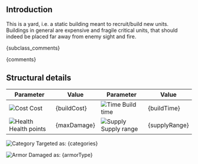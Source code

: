 ## Introduction

This is a yard, i.e. a static building meant to recruit/build new units. Buildings in general are expensive and fragile critical units, that should indeed be placed far away from enemy sight and fire.

{subclass_comments}

{comments}

## Structural details

| Parameter                  | Value       | Parameter                 | Value         |
|----------------------------|-------------|---------------------------|---------------|
| ![Cost][1] Cost            | {buildCost} | ![Time][2] Build time     | {buildTime}   |
| ![Health][3] Health points | {maxDamage} | ![Supply][4] Supply range | {supplyRange} |

![Category][104] Targeted as: {categories}

![Armor][105] Damaged as: {armorType}


[1]: {iconsUrl}/hammer_icon.{iconExt}
[2]: {iconsUrl}/clock_icon.{iconExt}
[3]: {iconsUrl}/heart_icon.{iconExt}
[4]: {iconsUrl}/ammo_icon.{iconExt}
[104]: {iconsUrl}/accuracy_icon.{iconExt}
[105]: {iconsUrl}/explosion_icon.{iconExt}

